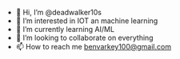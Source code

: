 - 👋 Hi, I’m @deadwalker10s
- 👀 I’m interested in IOT an machine learning
- 🌱 I’m currently learning AI/ML
- 💞️ I’m looking to collaborate on everything
- 📫 How to reach me benvarkey100@gmail.com

<!---
deadwalker10s/deadwalker10s is a ✨ special ✨ repository because its `README.md` (this file) appears on your GitHub profile.
You can click the Preview link to take a look at your changes.
--->
